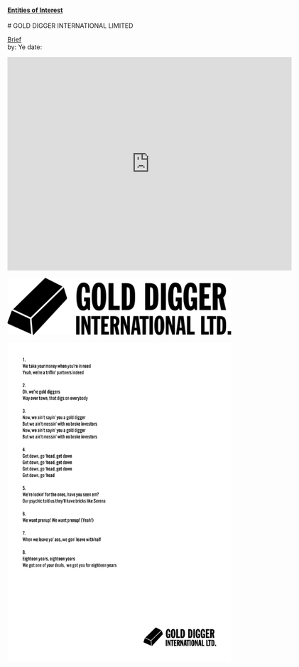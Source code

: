 #### [Entities of Interest](/list.html)
<link rel="stylesheet" type="text/css" href="../../assets/style.css">
# GOLD DIGGER INTERNATIONAL LIMITED

[Brief](Brief.md)  
by: Ye 
date:

<iframe src="https://player.vimeo.com/video/275497267" width="640" height="480" frameborder="0" webkitallowfullscreen mozallowfullscreen allowfullscreen></iframe>

  

![Gold_digger_logo](Gold_digger_logo.jpg)

![Gold_digger_logo](GOLD_DIGGER_LTD.jpg)